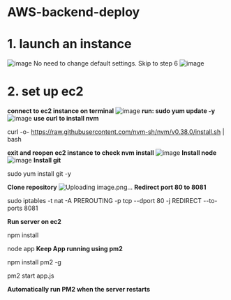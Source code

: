 # AWS-backend-deploy

# 1. launch an instance
![image](https://user-images.githubusercontent.com/57895489/147891430-2279f97a-c20a-41f7-9c63-47befb8526be.png)
No need to change default settings. Skip to step 6
![image](https://user-images.githubusercontent.com/57895489/147891540-d14956f0-5c92-411d-8272-ef791495edd0.png)

# 2. set up ec2
**connect to ec2 instance on terminal**
![image](https://user-images.githubusercontent.com/57895489/147892743-6ef016b0-0703-4c90-bed4-55aa040cd0b4.png)
**run: sudo yum update -y**
![image](https://user-images.githubusercontent.com/57895489/147892776-8df33ea3-052d-42f3-85fb-a79be4dbb65c.png)
**use curl to install nvm**

curl -o- https://raw.githubusercontent.com/nvm-sh/nvm/v0.38.0/install.sh | bash

**exit and reopen ec2 instance to check nvm install**
![image](https://user-images.githubusercontent.com/57895489/147892892-d673e4e3-a75f-4513-95ed-7c201f70f1ad.png)
**Install node**
![image](https://user-images.githubusercontent.com/57895489/147892929-62cd3d38-13c2-4f41-9cc9-4bf83bce1091.png)
**Install git**

sudo yum install git -y

**Clone repository**
![Uploading image.png…]()
**Redirect port 80 to 8081**

sudo iptables -t nat -A PREROUTING -p tcp --dport 80 -j REDIRECT --to-ports 8081

**Run server on ec2**

npm install

node app
**Keep App running using pm2**

npm install pm2 -g

pm2 start app.js

**Automatically run PM2 when the server restarts**
